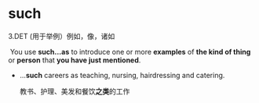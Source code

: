 # such

3.DET (用于举例）例如，像，诸如

​	You use **such...as** to introduce one or more **examples** of **the kind of thing** or **person** that **you have just mentioned**.

- ...**such** careers as teaching, nursing, hairdressing and catering.

  教书、护理、美发和餐饮**之类**的工作